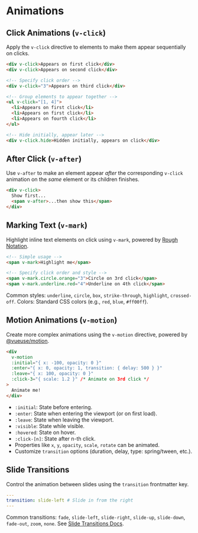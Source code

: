 # Animations

## Click Animations (`v-click`)

Apply the `v-click` directive to elements to make them appear sequentially on clicks.

```html
<div v-click>Appears on first click</div>
<div v-click>Appears on second click</div>

<!-- Specify click order -->
<div v-click="3">Appears on third click</div>

<!-- Group elements to appear together -->
<ul v-click="[1, 4]">
  <li>Appears on first click</li>
  <li>Appears on first click</li>
  <li>Appears on fourth click</li>
</ul>

<!-- Hide initially, appear later -->
<div v-click.hide>Hidden initially, appears on click</div>
```

## After Click (`v-after`)

Use `v-after` to make an element appear *after* the corresponding `v-click` animation on the *same* element or its children finishes.

```html
<div v-click>
  Show first...
  <span v-after>...then show this</span>
</div>
```

## Marking Text (`v-mark`)

Highlight inline text elements on click using `v-mark`, powered by [Rough Notation](https://roughnotation.com/).

```html
<!-- Simple usage -->
<span v-mark>Highlight me</span>

<!-- Specify click order and style -->
<span v-mark.circle.orange="3">Circle on 3rd click</span>
<span v-mark.underline.red="4">Underline on 4th click</span>
```

Common styles: `underline`, `circle`, `box`, `strike-through`, `highlight`, `crossed-off`.
Colors: Standard CSS colors (e.g., `red`, `blue`, `#ff00ff`).

## Motion Animations (`v-motion`)

Create more complex animations using the `v-motion` directive, powered by [@vueuse/motion](https://motion.vueuse.org/).

```html
<div 
  v-motion
  :initial="{ x: -100, opacity: 0 }" 
  :enter="{ x: 0, opacity: 1, transition: { delay: 500 } }"
  :leave="{ x: 100, opacity: 0 }"
  :click-3="{ scale: 1.2 }" /* Animate on 3rd click */
>
  Animate me!
</div>
```

- `:initial`: State before entering.
- `:enter`: State when entering the viewport (or on first load).
- `:leave`: State when leaving the viewport.
- `:visible`: State while visible.
- `:hovered`: State on hover.
- `:click-[n]`: State after n-th click.
- Properties like `x`, `y`, `opacity`, `scale`, `rotate` can be animated.
- Customize `transition` options (duration, delay, type: spring/tween, etc.).

## Slide Transitions

Control the animation between slides using the `transition` frontmatter key.

```yaml
---
transition: slide-left # Slide in from the right
---
```

Common transitions: `fade`, `slide-left`, `slide-right`, `slide-up`, `slide-down`, `fade-out`, `zoom`, `none`.
See [Slide Transitions Docs](https://sli.dev/guide/animations#slide-transitions). 